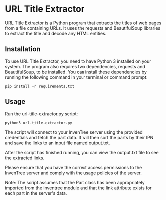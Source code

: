 # URL Title Extractor
URL Title Extractor is a Python program that extracts the titles of web pages from a file containing URLs. It uses the requests and BeautifulSoup libraries to extract the title and decode any HTML entities.

## Installation
To use URL Title Extractor, you need to have Python 3 installed on your system. The program also requires two dependencies, requests and BeautifulSoup, to be installed. You can install these dependencies by running the following command in your terminal or command prompt:
```shell
pip install -r requirements.txt
```

## Usage
Run the url-title-extractor.py script:

```shell
python3 url-title-extractor.py
```

The script will connect to your InvenTree server using the provided credentials and fetch the part data. It will then sort the parts by their IPN and save the links to an input file named output.txt.

After the script has finished running, you can view the output.txt file to see the extracted links.

Please ensure that you have the correct access permissions to the InvenTree server and comply with the usage policies of the server.

Note: The script assumes that the Part class has been appropriately imported from the inventree module and that the link attribute exists for each part in the server's data.